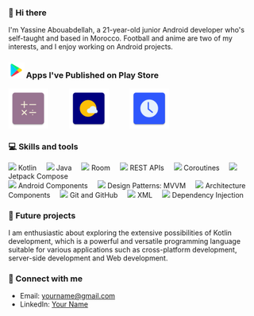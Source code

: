 ### 👋 Hi there
I'm Yassine Abouabdellah, a 21-year-old junior Android developer who's self-taught and based in Morocco. Football and anime are two of my interests, and I enjoy working on Android projects.

### ![Play Store](https://github.com/yassineAbou/yassineAbou/blob/master/google-play(2).png) Apps I've Published on Play Store
<a href="https://play.google.com/store/apps/details?id=com.example.app1"><img src="https://github.com/yassineAbou/yassineAbou/blob/master/calculator.png" width="80"></a>   <a href="https://play.google.com/store/apps/details?id=com.example.app2"><img src="https://github.com/yassineAbou/yassineAbou/blob/master/weather.png" width="80"></a>   <a href="https://play.google.com/store/apps/details?id=com.example.app3"><img src="https://github.com/yassineAbou/yassineAbou/blob/master/clock.png" width="80"></a>

### 💻 Skills and tools
<img src="https://img.icons8.com/color/48/000000/kotlin.png"/> Kotlin &nbsp;&nbsp;&nbsp;
<img src="https://img.icons8.com/color/48/000000/java-coffee-cup-logo.png"/> Java &nbsp;&nbsp;&nbsp;
<img src="https://img.icons8.com/color/48/000000/database.png"/> Room &nbsp;&nbsp;&nbsp;
<img src="https://img.icons8.com/color/48/000000/api-settings.png"/> REST APIs &nbsp;&nbsp;&nbsp;
<img src="https://developer.android.com/static/images/kotlin/pathway.png" width="50"/> Coroutines &nbsp;&nbsp;&nbsp;
<img src="https://encrypted-tbn0.gstatic.com/images?q=tbn:ANd9GcSyhhmRBTYT9SCctmEmdnMnHa8oqXQLZGYklZ_d196n&s" width="50"/> Jetpack Compose <br>
<img src="https://img.icons8.com/color/48/000000/android-os.png"/> Android Components &nbsp;&nbsp;&nbsp;
<img src="https://raw.githubusercontent.com/irontec/android-mvvm-example/master/logo.png" width="50"/> Design Patterns: MVVM &nbsp;&nbsp;&nbsp;
<img src="https://2.bp.blogspot.com/-7-CWfmPz1g8/XH28n3abG7I/AAAAAAAAHSY/PhV66bw8SkgN1lUNRwn9gV84UmrkTDNNACLcBGAs/s1600/image2.png" width="50"/> Architecture Components &nbsp;&nbsp;&nbsp;
<img src="https://img.icons8.com/ios/50/000000/github--v1.png"/> Git and GitHub &nbsp;&nbsp;&nbsp;
<img src="https://img.freepik.com/premium-vector/modern-flat-design-xml-file-icon-web-simple-style_599062-556.jpg?w=2000" width="50"/> XML &nbsp;&nbsp;&nbsp;
<img src="https://en.proft.me/media/android/android_di.png" width="50"/> Dependency Injection

### 🚀 Future projects
I am enthusiastic about exploring the extensive possibilities of Kotlin development, which is a powerful and versatile programming language suitable for various applications such as cross-platform development, server-side development and  Web development.

### 🤝 Connect with me
- Email: yourname@gmail.com
- LinkedIn: [Your Name](https://www.linkedin.com/in/yourname/)



















